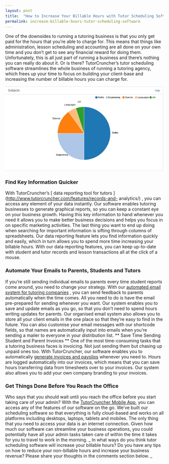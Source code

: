 ```yaml
---
layout: post
title:  "How to Increase Your Billable Hours with Tutor Scheduling Software"
permalink: increase-billable-hours-tutor-scheduling-software
---
```

One of the downsides to running a tutoring business is that you only get paid
for the hours that you’re able to charge for. This means that things like
administration, lesson scheduling and accounting are all done on your own time
and you don’t get to see any financial reward for doing them. Unfortunately,
this is all just part of running a business and there’s nothing you can really
do about it. Or is there? TutorCruncher’s tutor scheduling software
streamlines the whole business of running a tutoring agency, which frees up
your time to focus on building your client-base and increasing the number of
billable hours you can charge for.

![TutorCruncher Graph](/img/blogs/tutorcruncher-graph.jpg)

### Find Key Information Quicker

With TutorCruncher’s [ data
reporting tool for tutors ](http://www.tutorcruncher.com/features/records-and-
analytics/) , you can access any element of your data instantly. Our software
enables tutoring businesses to generate graphical reports, so you can keep a
constant eye on your business growth. Having this key information to hand
whenever you need it allows you to make better business decisions and helps
you focus in on specific marketing activities. The last thing you want to end
up doing when searching for important information is sifting through columns
of spreadsheets. Our data reporting feature lets you find information quickly
and easily, which in turn allows you to spend more time increasing your
billable hours. With our data reporting features, you can keep up-to-date with
student and tutor records and lesson transactions all at the click of a mouse.

### Automate Your Emails to Parents, Students and Tutors

If you’re still
sending individual emails to parents every time student reports come around,
you need to change your strategy. With our 
[automated email system for tutoring companies](http://www.tutorcruncher.com/features/automated-emails/)
, you can send feedback to parents automatically when the time comes. All you
need to do is have the email pre-prepared for sending whenever you want. Our
system enables you to save and update emails as you go, so that you don’t need
to spend hours writing updates for parents. Our organised email system also
allows you to store all your client emails in the one place so that they’re
easy to find in the future. You can also customise your email messages with
our shortcode fields, so that names are automatically input into emails when
you’re sending a mailer to everyone in your distribution list. ** Save Time
Sending Student and Parent Invoices ** One of the most time-consuming tasks
that a tutoring business faces is invoicing. Not just sending them but chasing
up unpaid ones too. With TutorCruncher, our software enables you to
automatically 
[generate invoices and payslips](http://www.tutorcruncher.com/features/automated-invoicing-payroll/) 
whenever you need to. Hours are logged automatically into our invoices, which means
that you can save hours transferring data from timesheets over to your
invoices. Our system also allows you to add your own company branding to your
invoices. 

### Get Things Done Before You Reach the Office

Who says that you
should wait until you reach the office before you start taking care of your
admin? With the 
[TutorCruncher Mobile App](http://www.tutorcruncher.com/features/mobile-app/),
you can access any of
the features of our software on the go. We’ve built our scheduling software so
that everything is fully cloud-based and works on all platforms including
desktops, laptops, tablets and mobiles. The only thing that you need to access
your data is an internet connection. Given how much our software can
streamline your business operations, you could potentially have all your admin
tasks taken care of within the time it takes for you to travel to work in the
morning. _ In what ways do you think tutor scheduling software will increase
your billable hours? Do you have any tips on how to reduce your non-billable
hours and increase your business revenue? Please share your thoughts in the
comments section below. _
